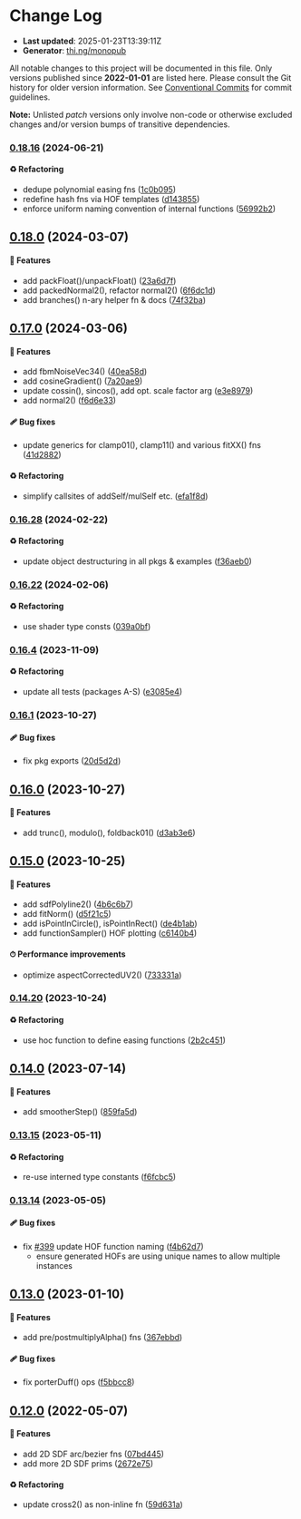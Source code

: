 # Change Log

- **Last updated**: 2025-01-23T13:39:11Z
- **Generator**: [thi.ng/monopub](https://thi.ng/monopub)

All notable changes to this project will be documented in this file.
Only versions published since **2022-01-01** are listed here.
Please consult the Git history for older version information.
See [Conventional Commits](https://conventionalcommits.org/) for commit guidelines.

**Note:** Unlisted _patch_ versions only involve non-code or otherwise excluded changes
and/or version bumps of transitive dependencies.

### [0.18.16](https://github.com/thi-ng/umbrella/tree/@thi.ng/shader-ast-stdlib@0.18.16) (2024-06-21)

#### ♻️ Refactoring

- dedupe polynomial easing fns ([1c0b095](https://github.com/thi-ng/umbrella/commit/1c0b095))
- redefine hash fns via HOF templates ([d143855](https://github.com/thi-ng/umbrella/commit/d143855))
- enforce uniform naming convention of internal functions ([56992b2](https://github.com/thi-ng/umbrella/commit/56992b2))

## [0.18.0](https://github.com/thi-ng/umbrella/tree/@thi.ng/shader-ast-stdlib@0.18.0) (2024-03-07)

#### 🚀 Features

- add packFloat()/unpackFloat() ([23a6d7f](https://github.com/thi-ng/umbrella/commit/23a6d7f))
- add packedNormal2(), refactor normal2() ([6f6dc1d](https://github.com/thi-ng/umbrella/commit/6f6dc1d))
- add branches() n-ary helper fn & docs ([74f32ba](https://github.com/thi-ng/umbrella/commit/74f32ba))

## [0.17.0](https://github.com/thi-ng/umbrella/tree/@thi.ng/shader-ast-stdlib@0.17.0) (2024-03-06)

#### 🚀 Features

- add fbmNoiseVec34() ([40ea58d](https://github.com/thi-ng/umbrella/commit/40ea58d))
- add cosineGradient() ([7a20ae9](https://github.com/thi-ng/umbrella/commit/7a20ae9))
- update cossin(), sincos(), add opt. scale factor arg ([e3e8979](https://github.com/thi-ng/umbrella/commit/e3e8979))
- add normal2() ([f6d6e33](https://github.com/thi-ng/umbrella/commit/f6d6e33))

#### 🩹 Bug fixes

- update generics for clamp01(), clamp11() and various fitXX() fns ([41d2882](https://github.com/thi-ng/umbrella/commit/41d2882))

#### ♻️ Refactoring

- simplify callsites of addSelf/mulSelf etc. ([efa1f8d](https://github.com/thi-ng/umbrella/commit/efa1f8d))

### [0.16.28](https://github.com/thi-ng/umbrella/tree/@thi.ng/shader-ast-stdlib@0.16.28) (2024-02-22)

#### ♻️ Refactoring

- update object destructuring in all pkgs & examples ([f36aeb0](https://github.com/thi-ng/umbrella/commit/f36aeb0))

### [0.16.22](https://github.com/thi-ng/umbrella/tree/@thi.ng/shader-ast-stdlib@0.16.22) (2024-02-06)

#### ♻️ Refactoring

- use shader type consts ([039a0bf](https://github.com/thi-ng/umbrella/commit/039a0bf))

### [0.16.4](https://github.com/thi-ng/umbrella/tree/@thi.ng/shader-ast-stdlib@0.16.4) (2023-11-09)

#### ♻️ Refactoring

- update all tests (packages A-S) ([e3085e4](https://github.com/thi-ng/umbrella/commit/e3085e4))

### [0.16.1](https://github.com/thi-ng/umbrella/tree/@thi.ng/shader-ast-stdlib@0.16.1) (2023-10-27)

#### 🩹 Bug fixes

- fix pkg exports ([20d5d2d](https://github.com/thi-ng/umbrella/commit/20d5d2d))

## [0.16.0](https://github.com/thi-ng/umbrella/tree/@thi.ng/shader-ast-stdlib@0.16.0) (2023-10-27)

#### 🚀 Features

- add trunc(), modulo(), foldback01() ([d3ab3e6](https://github.com/thi-ng/umbrella/commit/d3ab3e6))

## [0.15.0](https://github.com/thi-ng/umbrella/tree/@thi.ng/shader-ast-stdlib@0.15.0) (2023-10-25)

#### 🚀 Features

- add sdfPolyline2() ([4b6c6b7](https://github.com/thi-ng/umbrella/commit/4b6c6b7))
- add fitNorm() ([d5f21c5](https://github.com/thi-ng/umbrella/commit/d5f21c5))
- add isPointInCircle(), isPointInRect() ([de4b1ab](https://github.com/thi-ng/umbrella/commit/de4b1ab))
- add functionSampler() HOF plotting ([c6140b4](https://github.com/thi-ng/umbrella/commit/c6140b4))

#### ⏱ Performance improvements

- optimize aspectCorrectedUV2() ([733331a](https://github.com/thi-ng/umbrella/commit/733331a))

### [0.14.20](https://github.com/thi-ng/umbrella/tree/@thi.ng/shader-ast-stdlib@0.14.20) (2023-10-24)

#### ♻️ Refactoring

- use hoc function to define easing functions ([2b2c451](https://github.com/thi-ng/umbrella/commit/2b2c451))

## [0.14.0](https://github.com/thi-ng/umbrella/tree/@thi.ng/shader-ast-stdlib@0.14.0) (2023-07-14)

#### 🚀 Features

- add smootherStep() ([859fa5d](https://github.com/thi-ng/umbrella/commit/859fa5d))

### [0.13.15](https://github.com/thi-ng/umbrella/tree/@thi.ng/shader-ast-stdlib@0.13.15) (2023-05-11)

#### ♻️ Refactoring

- re-use interned type constants ([f6fcbc5](https://github.com/thi-ng/umbrella/commit/f6fcbc5))

### [0.13.14](https://github.com/thi-ng/umbrella/tree/@thi.ng/shader-ast-stdlib@0.13.14) (2023-05-05)

#### 🩹 Bug fixes

- fix [#399](https://github.com/thi-ng/umbrella/issues/399) update HOF function naming ([f4b62d7](https://github.com/thi-ng/umbrella/commit/f4b62d7))
  - ensure generated HOFs are using unique names to allow multiple instances

## [0.13.0](https://github.com/thi-ng/umbrella/tree/@thi.ng/shader-ast-stdlib@0.13.0) (2023-01-10)

#### 🚀 Features

- add pre/postmultiplyAlpha() fns ([367ebbd](https://github.com/thi-ng/umbrella/commit/367ebbd))

#### 🩹 Bug fixes

- fix porterDuff() ops ([f5bbcc8](https://github.com/thi-ng/umbrella/commit/f5bbcc8))

## [0.12.0](https://github.com/thi-ng/umbrella/tree/@thi.ng/shader-ast-stdlib@0.12.0) (2022-05-07)

#### 🚀 Features

- add 2D SDF arc/bezier fns ([07bd445](https://github.com/thi-ng/umbrella/commit/07bd445))
- add more 2D SDF prims ([2672e75](https://github.com/thi-ng/umbrella/commit/2672e75))

#### ♻️ Refactoring

- update cross2() as non-inline fn ([59d631a](https://github.com/thi-ng/umbrella/commit/59d631a))
